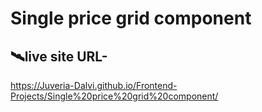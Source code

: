 # Single price grid component

## 🛰️live site URL- 
 https://Juveria-Dalvi.github.io/Frontend-Projects/Single%20price%20grid%20component/
